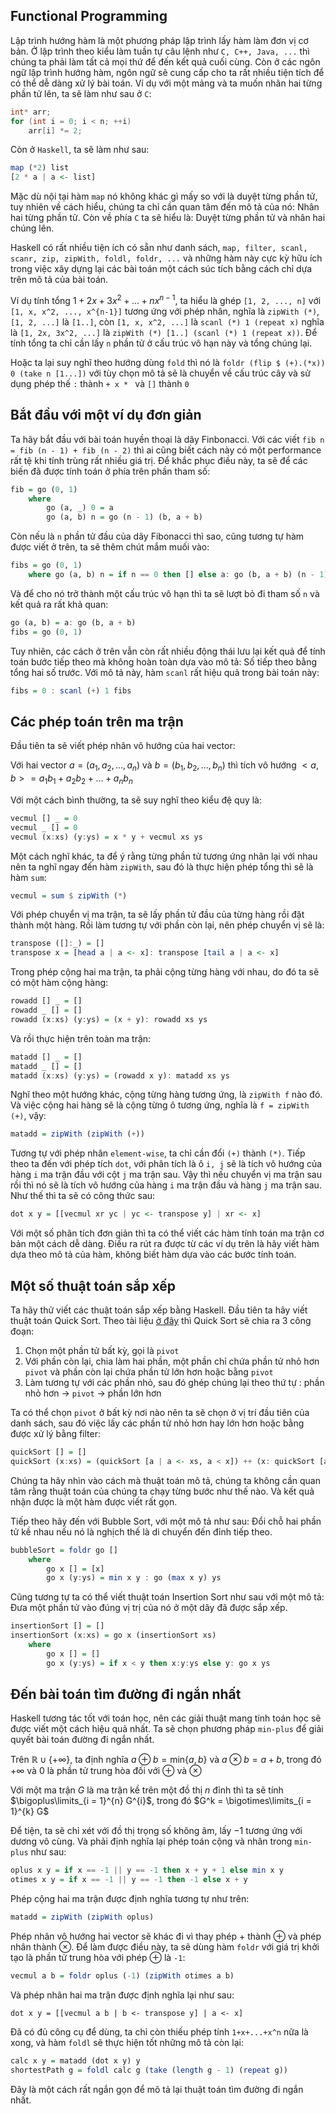 ## Functional Programming
Lập trình hướng hàm là một phương pháp lập trình lấy hàm làm đơn vị cơ bản. Ở lập trình theo kiểu làm tuần tự câu lệnh như `C, C++, Java, ...` thì chúng ta phải làm tất cả mọi thứ để đến kết quả cuối cùng. Còn ở các ngôn ngữ lập trình hướng hàm, ngôn ngữ sẽ cung cấp cho ta rất nhiều tiện tích để có thể dễ dàng xử lý bài toán. Ví dụ với một mảng và ta muốn nhân hai từng phần tử lên, ta sẽ làm như sau ở `C`:
```C
int* arr;
for (int i = 0; i < n; ++i)
    arr[i] *= 2;
```
Còn ở `Haskell`, ta sẽ làm như sau:
```Haskell
map (*2) list
[2 * a | a <- list]
```
Mặc dù nội tại hàm `map` nó không khác gì mấy so với là duyệt từng phần tử, tuy nhiên về cách hiểu, chúng ta chỉ cần quan tâm đến mô tả của nó: Nhân hai từng phần tử. Còn về phía `C` ta sẽ hiểu là: Duyệt từng phần tử và nhân hai chúng lên.

Haskell có rất nhiều tiện ích có sẵn như danh sách, `map, filter, scanl, scanr, zip, zipWith, foldl, foldr, ...` và những hàm này cực kỳ hữu ích trong việc xây dựng lại các bài toán một cách súc tích bằng cách chỉ dựa trên mô tả của bài toán. 

Ví dụ tính tổng $1 + 2x + 3x^2 + ... + nx^{n-1}$, ta hiểu là ghép `[1, 2, ..., n]` với `[1, x, x^2, ..., x^{n-1}]` tương ứng với phép nhân, nghĩa là `zipWith (*)`, `[1, 2, ...]` là `[1..]`, còn `[1, x, x^2, ...]` là `scanl (*) 1 (repeat x)` nghĩa là `[1, 2x, 3x^2, ...]` là `zipWith (*) [1..] (scanl (*) 1 (repeat x))`. Để tính tổng ta chỉ cần lấy `n` phần tử ở cấu trúc vô hạn này và tổng chúng lại.

Hoặc ta lại suy nghĩ theo hướng dùng `fold` thì nó là `foldr (flip $ (+).(*x)) 0 (take n [1...])` với tùy chọn mô tả sẽ là chuyển về cấu trúc cây và sử dụng phép thế `:` thành `+ x * ` và `[]` thành `0`

## Bắt đầu với một ví dụ đơn giản
Ta hãy bắt đầu với bài toán huyền thoại là dãy Finbonacci. Với các viết `fib n = fib (n - 1) + fib (n - 2)` thì ai cũng biết cách này có một performance rất tệ khi tính trùng rất nhiều giá trị.
Để khắc phục điều này, ta sẽ để các biến đã được tính toán ở phía trên phần tham số:
```Haskell
fib = go (0, 1)
    where
        go (a, _) 0 = a
        go (a, b) n = go (n - 1) (b, a + b)
```
Còn nếu là `n` phần tử đầu của dãy Fibonacci thì sao, cũng tương tự hàm được viết ở trên, ta sẽ thêm chút mắm muối vào:
```Haskell
fibs = go (0, 1)
    where go (a, b) n = if n == 0 then [] else a: go (b, a + b) (n - 1)
```
Và để cho nó trở thành một cấu trúc vô hạn thì ta sẽ lượt bỏ đi tham số `n` và kết quả ra rất khả quan:
```Haskell
go (a, b) = a: go (b, a + b)
fibs = go (0, 1)
```
Tuy nhiên, các cách ở trên vẫn còn rất nhiều động thái lưu lại kết quả để tính toán bước tiếp theo mà không hoàn toàn dựa vào mô tả: Số tiếp theo bằng tổng hai số trước. Với mô tả này, hàm `scanl` rất hiệu quả trong bài toán này:
```Haskell
fibs = 0 : scanl (+) 1 fibs
```

## Các phép toán trên ma trận
Đầu tiên ta sẽ viết phép nhân vô hướng của hai vector:

Với hai vector $a = (a_1, a_2, ..., a_n)$ và $b = (b_1, b_2, ..., b_n)$ thì tích vô hướng $<a, b> = a_1b_1+a_2b_2 + ...+a_nb_n$

Với một cách bình thường, ta sẽ suy nghĩ theo kiểu đệ quy là:
```Haskell
vecmul [] _ = 0
vecmul _ [] = 0
vecmul (x:xs) (y:ys) = x * y + vecmul xs ys
```

Một cách nghĩ khác, ta để ý rằng từng phần tử tương ứng nhân lại với nhau nên ta nghĩ ngay đến hàm `zipWith`, sau đó là thực hiện phép tổng thì sẽ là hàm `sum`:
```Haskell
vecmul = sum $ zipWith (*)
```
Với phép chuyển vị ma trận, ta sẽ lấy phần tử đầu của từng hàng rồi đặt thành một hàng. Rồi làm tương tự với phần còn lại, nên phép chuyển vị sẽ là:
```Haskell
transpose ([]:_) = []
transpose x = [head a | a <- x]: transpose [tail a | a <- x]
```
Trong phép cộng hai ma trận, ta phải cộng từng hàng với nhau, do đó ta sẽ có một hàm cộng hàng:
```Haskell
rowadd [] _ = []
rowadd _ [] = []
rowadd (x:xs) (y:ys) = (x + y): rowadd xs ys
```
Và rồi thực hiện trên toàn ma trận:
```Haskell
matadd [] _ = []
matadd _ [] = []
matadd (x:xs) (y:ys) = (rowadd x y): matadd xs ys
```

Nghĩ theo một hướng khác, cộng từng hàng tương ứng, là `zipWith f` nào đó. Và việc cộng hai hàng sẽ là cộng từng ô tương ứng, nghĩa là `f = zipWith (+)`, vậy:
```Haskell
matadd = zipWith (zipWith (+))
```
Tương tự với phép nhân `element-wise`, ta chỉ cần đổi `(+)` thành `(*)`. Tiếp theo ta đến với phép tích `dot`, với phân tích là ô `i, j` sẽ là tích vô hướng của hàng `i` ma trận đầu với cột `j` ma trận sau. Vậy thì nếu chuyển vị ma trận sau rồi thì nó sẽ là tích vô hướng của hàng `i` ma trận đầu và hàng `j` ma trận sau. Như thế thì ta sẽ có công thức sau:
```Haskell
dot x y = [[vecmul xr yc | yc <- transpose y] | xr <- x]
```
Với một số phân tích đơn giản thì ta có thể viết các hàm tính toán ma trận cơ bản một cách dễ dàng. Điều ra rút ra được từ các ví dụ trên là hãy viết hàm dựa theo mô tả của hàm, không biết hàm dựa vào các bước tính toán.
## Một số thuật toán sắp xếp
Ta hãy thử viết các thuật toán sắp xếp bằng Haskell. Đầu tiên ta hãy viết thuật toán Quick Sort. Theo tài liệu [ở đây](https://en.wikipedia.org/wiki/Quicksort) thì Quick Sort sẽ chia ra 3 công đoạn:
1. Chọn một phần tử bất kỳ, gọi là `pivot`
2. Với phần còn lại, chia làm hai phần, một phần chỉ chứa phần tử nhỏ hơn `pivot` và phần còn lại chứa phần tử lớn hơn hoặc bằng `pivot`
3. Làm tương tự với các phần nhỏ, sau đó ghép chúng lại theo thứ tự : phần nhỏ hơn -> `pivot` -> phần lớn hơn

Ta có thể chọn `pivot` ở bất kỳ nơi nào nên ta sẽ chọn ở vị trí đầu tiên của danh sách, sau đó việc lấy các phần tử nhỏ hơn hay lớn hơn hoặc bằng được xử lý bằng filter:
```Haskell
quickSort [] = []
quickSort (x:xs) = (quickSort [a | a <- xs, a < x]) ++ (x: quickSort [a | a <- xs, a >= x])
```
Chúng ta hãy nhìn vào cách mà thuật toán mô tả, chúng ta không cần quan tâm rằng thuật toán của chúng ta chạy từng bước như thế nào. Và kết quả nhận được là một hàm được viết rất gọn.

Tiếp theo hãy đến với Bubble Sort, với một mô tả như sau:  Đổi chỗ hai phần tử kề nhau nếu nó là nghịch thế là di chuyển đến đỉnh tiếp theo.
```Haskell
bubbleSort = foldr go []
    where
        go x [] = [x]
        go x (y:ys) = min x y : go (max x y) ys
```

Cũng tương tự ta có thể viết thuật toán Insertion Sort như sau với một mô tả: Đưa một phần tử vào đúng vị trị của nó ở một dãy đã được sắp xếp.
```Haskell
insertionSort [] = []
insertionSort (x:xs) = go x (insertionSort xs)
    where
        go x [] = []
        go x (y:ys) = if x < y then x:y:ys else y: go x ys
```

## Đến bài toán tìm đường đi ngắn nhất
Haskell tương tác tốt với toán học, nên các giải thuật mang tính toán học sẽ được viết một cách hiệu quả nhất. Ta sẽ chọn phương pháp `min-plus` để giải quyết bài toán đường đi ngắn nhất.

Trên $\mathbb{R}\cup\{+\infty\}$, ta định nghĩa $a \oplus b = \text{min} \{a, b\}$ và $a\otimes b = a + b$, trong đó $+\infty$ và $0$ là phần tử trung hòa đối với $\oplus$ và $\otimes$

Với một ma trận $G$ là ma trận kề trên một đồ thị $n$ đỉnh thì ta sẽ tính $\bigoplus\limits_{i = 1}^{n} G^{i}$, trong đó $G^k = \bigotimes\limits_{i = 1}^{k} G$

Để tiện, ta sẽ chỉ xét với đồ thị trọng số không âm, lấy $-1$ tương ứng với dương vô cùng. Và phải định nghĩa lại phép toán cộng và nhân trong `min-plus` như sau:
```Haskell
oplus x y = if x == -1 || y == -1 then x + y + 1 else min x y
otimes x y = if x == -1 || y == -1 then -1 else x + y
```
Phép cộng hai ma trận được định nghĩa tương tự như trên:
```Haskell
matadd = zipWith (zipWith oplus)
```

Phép nhân vô hướng hai vector sẽ khác đi vì thay phép $+$ thành $\oplus$ và phép nhân thành $\otimes$. Để làm được điều này, ta sẽ dùng hàm `foldr` với giá trị khởi tạo là phần tử trung hòa với phép $\oplus$ là `-1`:
```Haskell
vecmul a b = foldr oplus (-1) (zipWith otimes a b)
```
Và phép nhân hai ma trận được định nghĩa lại như sau:
```
dot x y = [[vecmul a b | b <- transpose y] | a <- x]
```
Đã có đủ công cụ để dùng, ta chỉ còn thiếu phép tính `1+x+...+x^n` nữa là xong, và hàm `foldl` sẽ thực hiện tốt những mô tả còn lại:
```Haskell
calc x y = matadd (dot x y) y
shortestPath g = foldl calc g (take (length g - 1) (repeat g))
```
Đây là một cách rất ngắn gọn để mô tả lại thuật toán tìm đường đi ngắn nhất.
